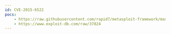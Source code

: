 ```yaml
---
id: CVE-2015-6522
pocs:
    - https://raw.githubusercontent.com/rapid7/metasploit-framework/master/modules/auxiliary/admin/http/wp_symposium_sql_injection.rb
    - https://www.exploit-db.com/raw/37824
---
```

